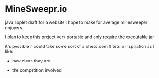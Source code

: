 # MineSweepr.io
java applet draft for a website I hope to make for average minesweeper enjoyers.

I plan to keep this project very portable and only require the executable jar

it's possible it could take some sort of a chess.com & tetr.io inspiration as I like:

- how clean they are

- the competition involved

